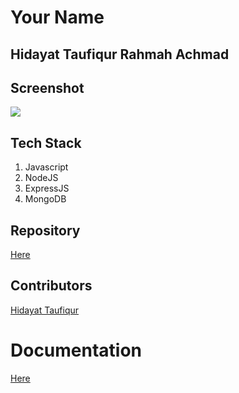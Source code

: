 # Your Name
## Hidayat Taufiqur Rahmah Achmad

## Screenshot
![](./tenor.gif)

## Tech Stack
1. Javascript
2. NodeJS
3. ExpressJS
4. MongoDB

## Repository
[Here](https://github.com/hidayattaufiqur/blogAblog-Backend)

## Contributors
[Hidayat Taufiqur](https://github.com/hidayattaufiqur)

# Documentation
[Here](https://documenter.getpostman.com/view/15419160/TzJx9Gsy)
